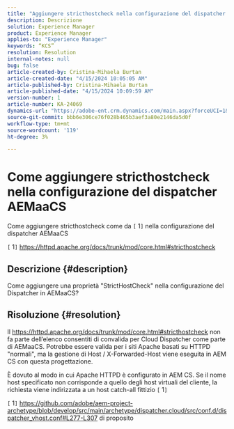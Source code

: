 ```yaml
---
title: "Aggiungere stricthostcheck nella configurazione del dispatcher AEMaaCS"
description: Descrizione
solution: Experience Manager
product: Experience Manager
applies-to: "Experience Manager"
keywords: “KCS”
resolution: Resolution
internal-notes: null
bug: false
article-created-by: Cristina-Mihaela Burtan
article-created-date: "4/15/2024 10:05:05 AM"
article-published-by: Cristina-Mihaela Burtan
article-published-date: "4/15/2024 10:09:59 AM"
version-number: 1
article-number: KA-24069
dynamics-url: "https://adobe-ent.crm.dynamics.com/main.aspx?forceUCI=1&pagetype=entityrecord&etn=knowledgearticle&id=ad4ae89d-0ffb-ee11-a1ff-6045bd006793"
source-git-commit: bbb6e306ce76f028b465b3aef3a80e2146da5d0f
workflow-type: tm+mt
source-wordcount: '119'
ht-degree: 3%

---
```


# Come aggiungere stricthostcheck nella configurazione del dispatcher AEMaaCS


Come aggiungere stricthostcheck come da `[` 1`]`  nella configurazione del dispatcher AEMaaCS

`[` 1`]`  https://httpd.apache.org/docs/trunk/mod/core.html#stricthostcheck

## Descrizione {#description}


Come aggiungere una proprietà &quot;StrictHostCheck&quot; nella configurazione del Dispatcher in AEMaaCS?


## Risoluzione {#resolution}


Il https://httpd.apache.org/docs/trunk/mod/core.html#stricthostcheck non fa parte dell’elenco consentiti di convalida per Cloud Dispatcher come parte di AEMaaCS.
Potrebbe essere valida per i siti Apache basati su HTTPD &quot;normali&quot;, ma la gestione di Host / X-Forwarded-Host viene eseguita in AEM CS con questa progettazione.

È dovuto al modo in cui Apache HTTPD è configurato in AEM CS. Se il nome host specificato non corrisponde a quello degli host virtuali del cliente, la richiesta viene indirizzata a un host catch-all fittizio `[` 1`]`

`[` 1`]`  https://github.com/adobe/aem-project-archetype/blob/develop/src/main/archetype/dispatcher.cloud/src/conf.d/dispatcher_vhost.conf#L277-L307 di proposito
